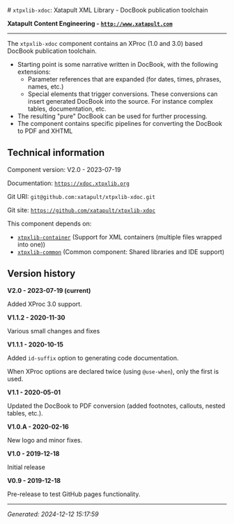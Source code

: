 <?xml version="1.0" encoding="UTF-8"?>
<README xml:space="preserve"># `xtpxlib-xdoc`: Xatapult XML Library - DocBook publication toolchain

**Xatapult Content Engineering - [`http://www.xatapult.com`](http://www.xatapult.com)**

---------- 

The `xtpxlib-xdoc` component contains an XProc (1.0 and 3.0) based DocBook publication toolchain. 
* Starting point is some narrative written in DocBook, with the following extensions:
  * Parameter references that are expanded (for dates, times, phrases, names, etc.)
  * Special elements that trigger conversions. These conversions can insert generated DocBook into the source. For instance complex tables, documentation, etc.
* The resulting "pure" DocBook can be used for further processing. 
* The component contains specific pipelines for converting the DocBook to PDF and XHTML  

## Technical information

Component version: V2.0 - 2023-07-19

Documentation: [`https://xdoc.xtpxlib.org`](https://xdoc.xtpxlib.org)

Git URI: `git@github.com:xatapult/xtpxlib-xdoc.git`

Git site: [`https://github.com/xatapult/xtpxlib-xdoc`](https://github.com/xatapult/xtpxlib-xdoc)
      
This component depends on:
* [`xtpxlib-container`](https://container.xtpxlib.org) (Support for XML containers (multiple files wrapped into one))
* [`xtpxlib-common`](https://common.xtpxlib.org) (Common component: Shared libraries and IDE support)

## Version history

**V2.0 - 2023-07-19 (current)**

Added XProc 3.0 support.

**V1.1.2 - 2020-11-30**

Various small changes and fixes

**V1.1.1 - 2020-10-15**

Added `id-suffix` option to generating code documentation.

When XProc options are declared twice (using `@use-when`), only the first is used.

**V1.1 - 2020-05-01**

Updated the DocBook to PDF conversion (added footnotes, callouts, nested tables, etc.).

**V1.0.A - 2020-02-16**

New logo and minor fixes.

**V1.0 - 2019-12-18**

Initial release

**V0.9 - 2019-12-18**

Pre-release to test GitHub pages functionality.


-----------
*Generated: 2024-12-12 15:17:59*

</README>